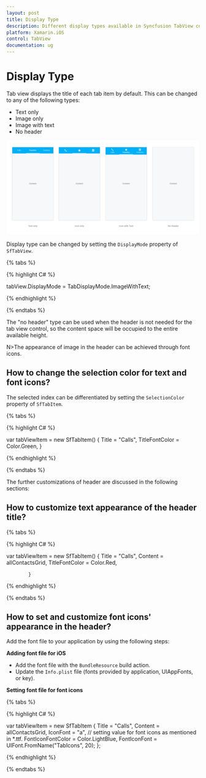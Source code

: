 ```yaml
---
layout: post
title: Display Type
description: Different display types available in Syncfusion TabView control for Xamarin.iOS platform
platform: Xamarin.iOS
control: TabView
documentation: ug
---
```


# Display Type

Tab view displays the title of each tab item by default. This can be changed to any of the following types:

* Text only
* Image only
* Image with text
* No header

![](images/Display-Type/xamarin_ios_tabstyle01.png)


Display type can be changed by setting the `DisplayMode` property of `SfTabView`.

{% tabs %}

{% highlight C# %}

tabView.DisplayMode = TabDisplayMode.ImageWithText;

{% endhighlight %}

{% endtabs %}

The "no header" type can be used when the header is not needed for the tab view control, so the content space will be occupied to the entire available height.

N>The appearance of image in the header can be achieved through font icons.

## How to change the selection color for text and font icons?

The selected index can be differentiated by setting the `SelectionColor` property of `SfTabItem`.

{% tabs %}

{% highlight C# %}

var tabViewItem = new SfTabItem()
			{
				Title = "Calls",
				TitleFontColor = Color.Green,
			}
			
{% endhighlight %}

{% endtabs %}

The further customizations of header are discussed in the following sections:

## How to customize text appearance of the header title?

{% tabs %}

{% highlight C# %}

var tabViewItem = new SfTabItem()
			{
				Title = "Calls",
				Content = allContactsGrid,
				TitleFontColor = Color.Red,
				
			}
			
{% endhighlight %}

{% endtabs %}

## How to set and customize font icons' appearance in the header?

Add the font file to your application by using the following steps:

**Adding font file for iOS**

* Add the font file with the `BundleResource` build action.
* Update the `Info.plist` file (fonts provided by application, UIAppFonts, or key).

**Setting font file for font icons**

{% tabs %}

{% highlight C# %}

var tabViewItem = new SfTabItem
		{
			Title = "Calls",
			Content = allContactsGrid,
			IconFont = "a", // setting value for font icons as mentioned in *.ttf.
			FontIconFontColor = Color.LightBlue,
			FontIconFont = UIFont.FromName("TabIcons", 20);
		};

			
{% endhighlight %}

{% endtabs %}
